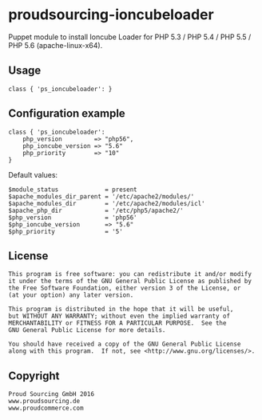 # proudsourcing-ioncubeloader

Puppet module to install Ioncube Loader for PHP 5.3 / PHP 5.4 / PHP 5.5 / PHP 5.6 (apache-linux-x64).


## Usage

	class { 'ps_ioncubeloader':	}


## Configuration example

	class { 'ps_ioncubeloader':
		php_version			=> "php56",
		php_ioncube_version => "5.6"
		php_priority		=> "10"
	}


Default values:

	$module_status			   = present
    $apache_modules_dir_parent = '/etc/apache2/modules/'
    $apache_modules_dir		   = '/etc/apache2/modules/icl'
    $apache_php_dir			   = '/etc/php5/apache2/'
    $php_version			   = 'php56'
    $php_ioncube_version	   => "5.6"
    $php_priority			   = '5'


## License

    This program is free software: you can redistribute it and/or modify
    it under the terms of the GNU General Public License as published by
    the Free Software Foundation, either version 3 of the License, or
    (at your option) any later version.

    This program is distributed in the hope that it will be useful,
    but WITHOUT ANY WARRANTY; without even the implied warranty of
    MERCHANTABILITY or FITNESS FOR A PARTICULAR PURPOSE.  See the
    GNU General Public License for more details.

    You should have received a copy of the GNU General Public License
    along with this program.  If not, see <http://www.gnu.org/licenses/>.
    

## Copyright

	Proud Sourcing GmbH 2016
	www.proudsourcing.de
	www.proudcommerce.com
	